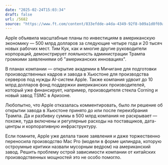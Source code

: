 ```yaml
---
date: "2025-02-24T15:03:34"
draft: false
url: /5682
source: "https://www.ft.com/content/833efdde-a4da-4349-92f8-b09a1d0f69ae"
---
```


Apple объявила масштабные планы по инвестициям в американскую экономику — 500 млрд долларов за следующие четыре года и 20 тысяч новых рабочих мест. Тим Кук, как и многие другие руководители корпораций, демонстрирует лояльность администрации Трампа громкими заявлениями об "американских инновациях".

В планах компании — открытие академии в Мичигане для подготовки производственных кадров и завода в Хьюстоне для производства серверов под нужды AI-систем Apple. Также компания удвоит до 10 млрд долларов фонд поддержки американских производителей, который уже финансирует, например, производителя стекла Corning и новый завод TSMC в Аризоне.

Любопытно, что Apple отказалась комментировать, было ли решение об открытии завода в Хьюстоне принято до или после переизбрания Трампа. Да и разбивку суммы в 500 млрд компания не раскрывает — похоже, туда включены и регулярные расходы на поставщиков, дата-центры и корпоративную инфраструктуру.

Если помните, Apple уже делала такие заявления и даже торжественно переносила производство Mac Pro (модели в форме цилиндра, которую остроумные критики назвали мусорным ведром) на американский завод. Решить проблему острой зависимости компании от китайских производственных мощностей это не особо помогло.